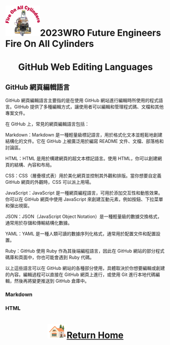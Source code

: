 ![LOGO](../../other/img/logo.png)2023WRO Future Engineers Fire On All Cylinders  
====
# <div align="center">GitHub Web Editing Languages</div> 
## GitHub 網頁編輯語言
GitHub 網頁編輯語言主要指的是在使用 GitHub 網站進行編輯時所使用的程式語言。GitHub 提供了多種編輯方式，讓使用者可以編輯和管理程式碼、文檔和其他專案文件。

在 GitHub 上，常見的網頁編輯語言包括：

Markdown：Markdown 是一種輕量級標記語言，用於格式化文本並輕鬆地創建結構化的文件。它在 GitHub 上被廣泛用於編寫 README 文件、文檔、部落格和討論區。

HTML：HTML 是用於構建網頁的超文本標記語言。使用 HTML，你可以創建網頁的結構、內容和布局。

CSS：CSS（層疊樣式表）用於美化網頁並控制其外觀和排版。當你想要自定義 GitHub 網頁的外觀時，CSS 可以派上用場。

JavaScript：JavaScript 是一種網頁編程語言，可用於添加交互性和動態效果。你可以在 GitHub 網頁中使用 JavaScript 來創建互動元素，例如按鈕、下拉菜單和彈出視窗。

JSON：JSON（JavaScript Object Notation）是一種輕量級的數據交換格式，通常用於存儲和傳輸結構化數據。

YAML：YAML 是一種人類可讀的數據序列化格式，通常用於配置文件和配置設置。

Ruby：GitHub 使用 Ruby 作為其後端編程語言，因此在 GitHub 網站的部分程式碼庫和頁面中，你也可能會遇到 Ruby 代碼。

以上這些語言可以在 GitHub 網站的各種部分使用，具體取決於你想要編輯或創建的內容。編輯過程可以直接在 GitHub 網頁上進行，或使用 Git 進行本地代碼編輯，然後再將變更推送到 GitHub 倉庫中。

### Markdown

### HTML






# <div align="center">![HOME](../../other/img/Home.png)[Return Home](../../)</div>  

